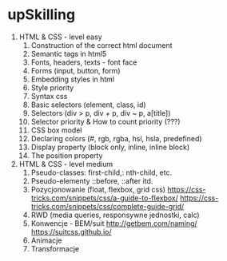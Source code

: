 # upSkilling
1. HTML & CSS - level easy
   1. Construction of the correct html document
   2. Semantic tags in html5
   3. Fonts, headers, texts - font face
   4. Forms (input, button, form)
   5. Embedding styles in html
   6. Style priority
   7. Syntax css
   8. Basic selectors (element, class, id)
   9. Selectors (div > p, div + p, div ~ p, a[title])
   10. Selector priority & How to count priority (???)
   11. CSS box model
   12. Declaring colors (#, rgb, rgba, hsl, hsla, predefined)
   13. Display property (block only, inline, inline block)
   14. The position property
2. HTML & CSS - level medium
   1. Pseudo-classes: first-child,: nth-child, etc.
   2. Pseudo-elementy ::before, ::after itd.
   3. Pozycjonowanie (float, flexbox, grid css)
https://css-tricks.com/snippets/css/a-guide-to-flexbox/
https://css-tricks.com/snippets/css/complete-guide-grid/ 
   4. RWD (media queries, responsywne jednostki, calc)
   5. Konwencje - BEM/suit
http://getbem.com/naming/
https://suitcss.github.io/
   6. Animacje
   7. Transformacje
